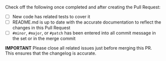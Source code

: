 <!-- Description of the change and its impact -->

Check off the following once completed and after creating the Pull Request:
- [ ] New code has related tests to cover it
- [ ] README.md is up to date with the accurate documentation to reflect the changes in this Pull Request
- [ ] `#minor`, `#major`, or `#patch` has been entered into all commit message in the set or in the merge commit

**IMPORTANT** Please close all related issues just before merging this PR. This ensures that the changelog is accurate.
